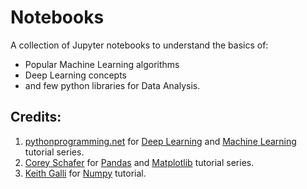 # Notebooks
A collection of Jupyter notebooks to understand the basics of:
- Popular Machine Learning algorithms
- Deep Learning concepts
- and few python libraries for Data Analysis.

## Credits:
1. <a href="https://pythonprogramming.net">pythonprogramming.net</a> for <a href="https://pythonprogramming.net/introduction-deep-learning-python-tensorflow-keras/">Deep Learning</a> and <a href="https://pythonprogramming.net/machine-learning-tutorial-python-introduction/">Machine Learning</a> tutorial series.
2. <a href="https://www.youtube.com/channel/UCCezIgC97PvUuR4_gbFUs5g">Corey Schafer</a> for <a href="https://www.youtube.com/playlist?list=PL-osiE80TeTsWmV9i9c58mdDCSskIFdDS">Pandas</a> and <a href="https://www.youtube.com/playlist?list=PL-osiE80TeTvipOqomVEeZ1HRrcEvtZB_">Matplotlib</a> tutorial series.
3. <a href="https://www.youtube.com/channel/UCq6XkhO5SZ66N04IcPbqNcw">Keith Galli</a> for <a href="https://www.youtube.com/watch?v=GB9ByFAIAH4">Numpy</a> tutorial.
